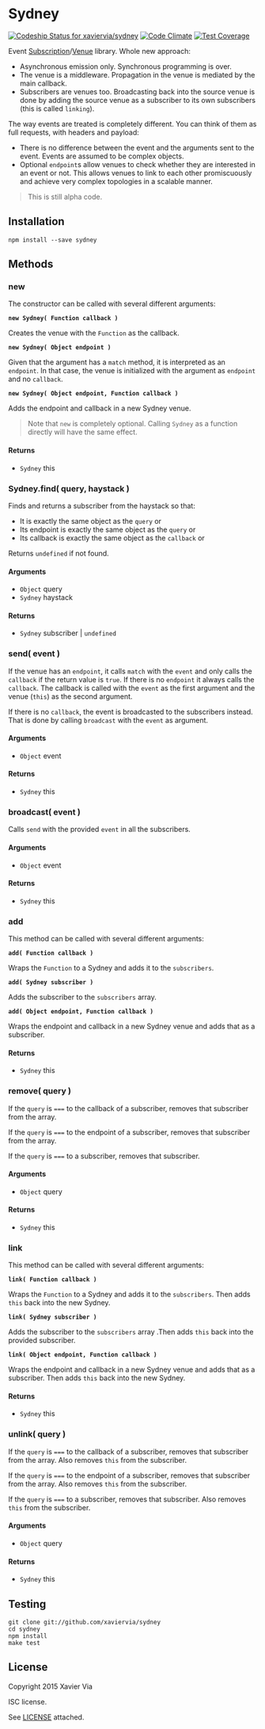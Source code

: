 Sydney
======

[ ![Codeship Status for xaviervia/sydney](https://codeship.com/projects/317ce050-9903-0132-893b-365d53813970/status?branch=master)](https://codeship.com/projects/63545) [![Code Climate](https://codeclimate.com/github/xaviervia/sydney/badges/gpa.svg)](https://codeclimate.com/github/xaviervia/sydney) [![Test Coverage](https://codeclimate.com/github/xaviervia/sydney/badges/coverage.svg)](https://codeclimate.com/github/xaviervia/sydney/coverage)

Event [Subscription]()/[Venue]() library. Whole new approach:

- Asynchronous emission only. Synchronous programming is over.
- The venue is a middleware. Propagation in the venue is mediated by
  the main callback.
- Subscribers are venues too. Broadcasting back into the source venue is
  done by adding the source venue as a subscriber to its own subscribers
  (this is called `linking`).

The way events are treated is completely different. You can think of them
as full requests, with headers and payload:

- There is no difference between the event and the arguments sent to the
  event. Events are assumed to be complex objects.
- Optional `endpoint`s allow venues to check whether they are interested
  in an event or not. This allows venues to link to each other promiscuously
  and achieve very complex topologies in a scalable manner.

> This is still alpha code.

Installation
------------

```shell
npm install --save sydney
```

Methods
-------

### new

The constructor can be called with several different arguments:

**`new Sydney( Function callback )`**

Creates the venue with the `Function` as the callback.

**`new Sydney( Object endpoint )`**

Given that the argument has a `match` method, it is interpreted as an
`endpoint`. In that case, the venue is initialized with the argument as
`endpoint` and no `callback`.

**`new Sydney( Object endpoint, Function callback )`**

Adds the endpoint and callback in a new Sydney venue.

> Note that `new` is completely optional. Calling `Sydney` as a function
> directly will have the same effect.

#### Returns

- `Sydney` this

### Sydney.find( query, haystack )

Finds and returns a subscriber from the haystack so that:

- It is exactly the same object as the `query` or
- Its endpoint is exactly the same object as the `query` or
- Its callback is exactly the same object as the `callback` or

Returns `undefined` if not found.

#### Arguments

- `Object` query
- `Sydney` haystack

#### Returns

- `Sydney` subscriber | `undefined`

### send( event )

If the venue has an `endpoint`, it calls `match` with the `event` and
only calls the `callback` if the return value is `true`. If there is no
`endpoint` it always calls the `callback`. The callback is called with
the `event` as the first argument and the venue (`this`) as the second
argument.

If there is no `callback`, the event is broadcasted to the subscribers
instead. That is done by calling `broadcast` with the `event` as
argument.

#### Arguments

- `Object` event

#### Returns

- `Sydney` this

### broadcast( event )

Calls `send` with the provided `event` in all the subscribers.

#### Arguments

- `Object` event

#### Returns

- `Sydney` this

### add

This method can be called with several different arguments:

**`add( Function callback )`**

Wraps the `Function` to a Sydney and adds it to the `subscribers`.

**`add( Sydney subscriber )`**

Adds the subscriber to the `subscribers` array.

**`add( Object endpoint, Function callback )`**

Wraps the endpoint and callback in a new Sydney venue and adds that as
a subscriber.

#### Returns

- `Sydney` this

### remove( query )

If the `query` is `===` to the callback of a subscriber, removes that
subscriber from the array.

If the `query` is `===` to the endpoint of a subscriber, removes that
subscriber from the array.

If the `query` is `===` to a subscriber, removes that subscriber.

#### Arguments

- `Object` query

#### Returns

- `Sydney` this

### link

This method can be called with several different arguments:

**`link( Function callback )`**

Wraps the `Function` to a Sydney and adds it to the `subscribers`. Then
adds `this` back into the new Sydney.

**`link( Sydney subscriber )`**

Adds the subscriber to the `subscribers` array .Then
adds `this` back into the provided subscriber.

**`link( Object endpoint, Function callback )`**

Wraps the endpoint and callback in a new Sydney venue and adds that as
a subscriber. Then adds `this` back into the new Sydney.

#### Returns

- `Sydney` this

### unlink( query )

If the `query` is `===` to the callback of a subscriber, removes that
subscriber from the array. Also removes `this` from the subscriber.

If the `query` is `===` to the endpoint of a subscriber, removes that
subscriber from the array. Also removes `this` from the subscriber.

If the `query` is `===` to a subscriber, removes that subscriber. Also
removes `this` from the subscriber.

#### Arguments

- `Object` query

#### Returns

- `Sydney` this


Testing
-------

```
git clone git://github.com/xaviervia/sydney
cd sydney
npm install
make test
```

License
-------

Copyright 2015 Xavier Via

ISC license.

See [LICENSE](LICENSE) attached.
